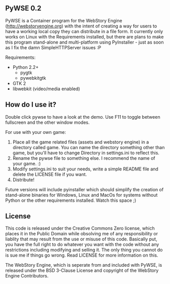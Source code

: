 PyWSE 0.2
---------
PyWSE is a Container program for the WebStory Engine (http://webstoryengine.org) with the intent of creating a way for users to have a working local copy they can distribute in a file form. It currently only works on Linux with the Requirements installed, but there are plans to make this program stand-alone and multi-platform using PyInstaller - just as soon as I fix the damn SimpleHTTPServer issues :P

Requirements:
* Python 2.2+  
  - pygtk
  - pywebkitgtk  
* GTK 2  
* libwebkit (video/media enabled)


How do I use it?
----------------
Double click pywse to have a look at the demo. Use F11 to toggle between fullscreen and the other window modes.

For use with your own game:  
1. Place all the game related files (assets and webstory engine) in a directory called game. You can name the directory something other than game, but you'll have to change Directory in settings.ini to reflect this.  
2. Rename the pywse file to something else. I recommend the name of your game. :)  
3. Modify settings.ini to suit your needs, write a simple README file and delete the LICENSE file if you want.  
4. Distribute!  

Future versions will include pyinstaller which should simplify the creation of stand-alone binaries for Windows, Linux and MacOs for systems without Python or the other requirements installed. Watch this space ;)


License
-------
This code is released under the Creative Commons Zero license, which places it in the Public Domain while obsolving me of any responsibility or liablity that may result from the use or misuse of this code. Basically put, you have the full right to do whatever you want with the code without any restrictions including modifying and selling it. The only thing you cannot do is sue me if things go wrong. Read LICENSE for more information on this.

The WebStory Engine, which is seperate from and included with PyWSE, is released under the BSD 3-Clause License and copyright of the WebStory Engine Contributors.